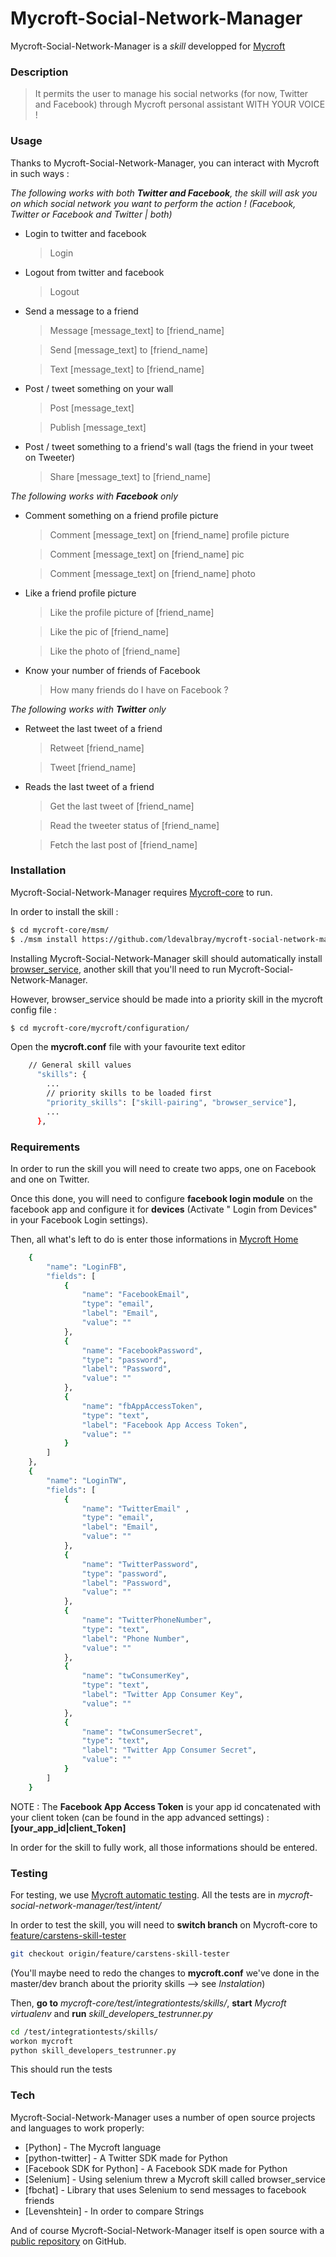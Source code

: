 # Mycroft-Social-Network-Manager
Mycroft-Social-Network-Manager is a *skill* developped for [Mycroft][mycroftwebsite]

### Description

> It permits the user to manage his social networks
> (for now, Twitter and Facebook)
> through Mycroft personal assistant
> WITH YOUR VOICE !

### Usage

Thanks to Mycroft-Social-Network-Manager, you can interact with Mycroft in such ways :

*The following works with both **Twitter and Facebook**, the skill will ask you on which social network you want to perform the action ! (Facebook, Twitter or Facebook and Twitter | both)*

* Login to twitter and facebook
    >Login
* Logout from twitter and facebook
    >Logout
* Send a message to a friend
    >Message [message_text] to [friend_name]

    >Send [message_text] to [friend_name]
    
    >Text [message_text] to [friend_name]
* Post / tweet something on your wall
    >Post [message_text] 

    >Publish [message_text] 
* Post / tweet something to a friend's wall (tags the friend in your tweet on Tweeter)
    >Share [message_text] to [friend_name]

*The following works with **Facebook** only*

* Comment something on a friend profile picture
    >Comment [message_text] on [friend_name] profile picture

    >Comment [message_text] on [friend_name] pic
    
    >Comment [message_text] on [friend_name] photo

* Like a friend profile picture
    >Like the profile picture of [friend_name]

    >Like the pic of [friend_name]
    
    >Like the photo of [friend_name]

* Know your number of friends of Facebook
    >How many friends do I have on Facebook ?

*The following works with **Twitter** only*

* Retweet the last tweet of a friend
    >Retweet [friend_name] 

    >Tweet [friend_name] 

* Reads the last tweet of a friend
    >Get the last tweet of [friend_name]

    >Read the tweeter status of [friend_name]
    
    >Fetch the last post of [friend_name]


### Installation

Mycroft-Social-Network-Manager requires [Mycroft-core](https://mycroft.ai/get-started/) to run.

In order to install the skill :

```sh
$ cd mycroft-core/msm/
$ ./msm install https://github.com/ldevalbray/mycroft-social-network-manager
```

Installing Mycroft-Social-Network-Manager skill should automatically install [browser_service](https://github.com/JarbasAl/browser_service), another skill that you'll need to run Mycroft-Social-Network-Manager. 

However, browser_service should be made into a priority skill in the mycroft config file :

```sh
$ cd mycroft-core/mycroft/configuration/
```

Open the **mycroft.conf** file with your favourite text editor

```sh
    // General skill values
      "skills": {
        ...
        // priority skills to be loaded first
        "priority_skills": ["skill-pairing", "browser_service"],
        ...
      },
```

### Requirements

In order to run the skill you will need to create two apps, one on Facebook and one on Twitter.

Once this done, you will need to configure **facebook login module** on the facebook app and configure it for **devices** (Activate "
Login from Devices" in your Facebook Login settings).

Then, all what's left to do is enter those informations in [Mycroft Home](https://home.mycroft.ai/)

```sh
    {
        "name": "LoginFB",
        "fields": [
            {
                "name": "FacebookEmail",
                "type": "email",
                "label": "Email",
                "value": ""
            },
            {
                "name": "FacebookPassword",
                "type": "password",
                "label": "Password",
                "value": ""
            },
            {
                "name": "fbAppAccessToken",
                "type": "text",
                "label": "Facebook App Access Token",
                "value": ""
            }
        ]
    },
    {
        "name": "LoginTW",
        "fields": [
            {
                "name": "TwitterEmail" ,
                "type": "email",
                "label": "Email",
                "value": ""
            },
            {
                "name": "TwitterPassword",
                "type": "password",
                "label": "Password",
                "value": ""
            },
            {
                "name": "TwitterPhoneNumber",
                "type": "text",
                "label": "Phone Number",
                "value": ""
            },
            {
                "name": "twConsumerKey",
                "type": "text",
                "label": "Twitter App Consumer Key",
                "value": ""
            },
            {
                "name": "twConsumerSecret",
                "type": "text",
                "label": "Twitter App Consumer Secret",
                "value": ""
            }
        ]
    }

```

NOTE : The **Facebook App Access Token** is your app id concatenated with your client token (can be found in the app advanced settings) : **[your_app_id|client_Token]**

In order for the skill to fully work, all those informations should be entered.

### Testing

For testing, we use [Mycroft automatic testing](https://mycroft.ai/documentation/skills/automatic-testing/).
All the tests are in *mycroft-social-network-manager/test/intent/*

In order to test the skill, you will need to **switch branch** on Mycroft-core to [feature/carstens-skill-tester](https://github.com/MycroftAI/mycroft-core/tree/feature/carstens-skill-tester)

```sh
git checkout origin/feature/carstens-skill-tester
```

(You'll maybe need to redo the changes to **mycroft.conf** we've done in the master/dev branch about the priority skills --> see *Instalation*)

Then, **go to** *mycroft-core/test/integrationtests/skills/*, **start** *Mycroft virtualenv* and **run** *skill_developers_testrunner.py*

```sh
cd /test/integrationtests/skills/
workon mycroft
python skill_developers_testrunner.py
```

This should run the tests

### Tech

Mycroft-Social-Network-Manager uses a number of open source projects and languages to work properly:

* [Python] - The Mycroft language
* [python-twitter] - A Twitter SDK made for Python
* [Facebook SDK for Python] -  A Facebook SDK made for Python
* [Selenium] - Using selenium threw a Mycroft skill called browser_service
* [fbchat] - Library that uses Selenium to send messages to facebook friends
* [Levenshtein] - In order to compare Strings

And of course Mycroft-Social-Network-Manager itself is open source with a [public repository][public-repo] on GitHub.



   [mycroftwebsite]: <https://mycroft.ai/>
   [public-repo]:<https://github.com/ldevalbray/mycroft-social-network-manager>
